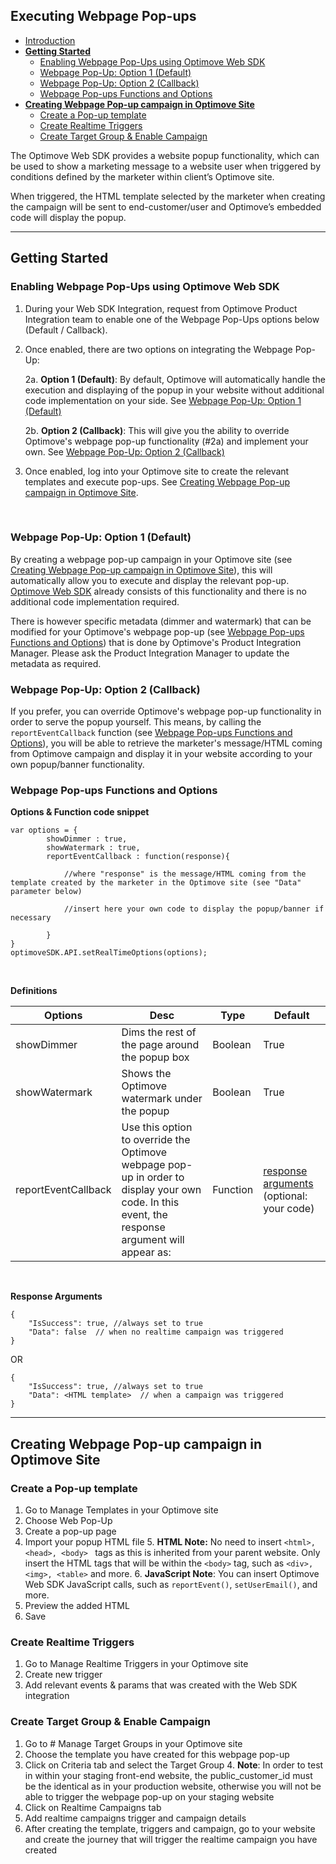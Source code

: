 
## Executing Webpage Pop-ups

-   [Introduction](#intro)
-   **[Getting Started](#getting-started)**
    -   [Enabling Webpage Pop-Ups using Optimove Web SDK](#enabling)
    - [Webpage Pop-Up: Option 1 (Default)](#option1)
    - [Webpage Pop-Up: Option 2 (Callback)](#option2)
    - [Webpage Pop-ups Functions and Options](#webpage-pop-ups-function)
-   **[Creating Webpage Pop-up campaign in Optimove Site](#create-popup-in-site)**
    -   [Create a Pop-up template](#templates)
    - [Create Realtime Triggers](#triggers)
    - [Create Target Group & Enable Campaign](#campaign)

<a id="intro"></a>The Optimove Web SDK provides a website popup functionality, which can be used to show a marketing message to a website user when triggered by conditions defined by the marketer within client’s Optimove site.

When triggered, the HTML template selected by the marketer when creating the campaign will be sent to end-customer/user and Optimove’s embedded code will display the popup.
<hr>

## <a id="getting-started"></a>Getting Started

### <a id="enabling"></a>Enabling Webpage Pop-Ups using Optimove Web SDK

1.  During your Web SDK Integration, request from Optimove Product Integration team to enable one of the Webpage Pop-Ups options below (Default / Callback).
2. Once enabled, there are two options on integrating the Webpage Pop-Up:

	2a.  **Option 1 (Default)**: By default, Optimove will automatically handle the execution and displaying of the popup in your website without additional code implementation on your side. See [Webpage Pop-Up: Option 1 (Default)](#option1)
	
	2b.  **Option 2 (Callback)**: This will give you the ability to override Optimove's webpage pop-up functionality (#2a) and implement your own. See [Webpage Pop-Up: Option 2 (Callback)](#option2)
4.  Once enabled, log into your Optimove site to create the relevant templates and execute pop-ups. See [Creating Webpage Pop-up campaign in Optimove Site](#create-popup-in-site).
<br/>

### <a id="option1"></a>Webpage Pop-Up: Option 1 (Default)
By creating a webpage pop-up campaign in your Optimove site (see [Creating Webpage Pop-up campaign in Optimove Site](#create-popup-in-site)), this will automatically allow you to execute and display the relevant pop-up. [Optimove Web SDK](https://github.com/optimove-tech/Web-SDK-Integration-Guide) already consists of this functionality and there is no additional code implementation required.

There is however specific metadata (dimmer and watermark) that can be modified for your Optimove's webpage pop-up (see [Webpage Pop-ups Functions and Options](#webpage-pop-ups-function)) that is done by Optimove's Product Integration Manager. Please ask the Product Integration Manager to update the metadata as required.
<br/>
### <a id="option2"></a>Webpage Pop-Up: Option 2 (Callback)
If you prefer, you can override Optimove's webpage pop-up functionality in order to serve the popup yourself. This means, by calling the  `reportEventCallback` function (see [Webpage Pop-ups Functions and Options](#webpage-pop-ups-function)), you will be able to retrieve the marketer's message/HTML coming from Optimove campaign and display it in your website according to your own popup/banner functionality.
<br/>
### <a id="webpage-pop-ups-function"></a>Webpage Pop-ups Functions and Options

**Options & Function code snippet**
```
var options = {
	    showDimmer : true,
	    showWatermark : true,
	    reportEventCallback : function(response){
		    
		    //where "response" is the message/HTML coming from the template created by the marketer in the Optimove site (see "Data" parameter below)
			
			//insert here your own code to display the popup/banner if necessary
			
	    }
}
optimoveSDK.API.setRealTimeOptions(options);

```
<br>

**Definitions**

| Options             | Desc                                                                                                                                                                                                                                                                     | Type     | Default            |
|---------------------|--------------------------------------------------------------------------------------------------------------------------------------------------------------------------------------------------------------------------------------------------------------------------|----------|--------------------|
| showDimmer          | Dims the rest of the page around the popup box                                                                                                                                                                                                                            | Boolean  | True               |
| showWatermark       | Shows the Optimove watermark under the popup                                                                                                                                                                                                                             | Boolean  | True               |
| reportEventCallback | Use this option to override the Optimove webpage pop-up in order to display your own code. In this event, the response argument will appear as:  | Function | [response arguments](#response-arg) (optional: your code) |
<br/>

**<a id="response-arg"></a>Response Arguments**

	{
		"IsSuccess": true, //always set to true
		"Data": false  // when no realtime campaign was triggered
	}
OR

    {
    	"IsSuccess": true, //always set to true
    	"Data": <HTML template>  // when a campaign was triggered
    }

<hr>

## <a id="create-popup-in-site"></a>Creating Webpage Pop-up campaign in Optimove Site 

### <a id="templates"></a>Create a Pop-up template

1.  Go to Manage Templates in your Optimove site
2. Choose Web Pop-Up
3. Create a pop-up page
4. Import your popup HTML file
	5. **HTML Note:** No need to insert `<html>, <head>, <body> ` tags as this is inherited from your parent website. Only insert the HTML tags that will be within the `<body>` tag, such as `<div>, <img>, <table>` and more.
	6. **JavaScript Note**: You can insert Optimove Web SDK JavaScript calls, such as `reportEvent()`, `setUserEmail()`, and more.
7. Preview the added HTML
8. Save

### <a id="triggers"></a>Create Realtime Triggers

 1. Go to Manage Realtime Triggers in your Optimove site
 2. Create new trigger 
 3. Add relevant events & params that was created with the Web SDK integration

### <a id="campaign"></a>Create Target Group & Enable Campaign

 1. Go to # Manage Target Groups in your Optimove site
 2. Choose the template you have created for this webpage pop-up
 3. Click on Criteria tab and select the Target Group
	 4. **Note**: In order to test in within your staging front-end website, the public_customer_id must be the identical as in your production website, otherwise you will not be able to trigger the webpage pop-up on your staging website
5. Click on Realtime Campaigns tab
6. Add realtime campaigns trigger and campaign details
7. After creating the template, triggers and campaign, go to your website and create the journey that will trigger the realtime campaign you have created 
